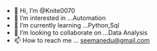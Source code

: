 - 👋 Hi, I’m @Knite0070
- 👀 I’m interested in ...Automation
- 🌱 I’m currently learning ...Python,Sql
- 💞️ I’m looking to collaborate on ...Data Analysis
- 📫 How to reach me ...
seemanedu@gmail.com
<!---
Knite0070/Knite0070 is a ✨ special ✨ repository because its `README.md` (this file) appears on your GitHub profile.
You can click the Preview link to take a look at your changes.
--->
